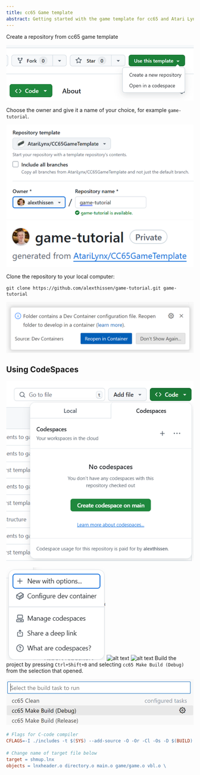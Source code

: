 ```yaml
---
title: cc65 Game template
abstract: Getting started with the game template for cc65 and Atari Lynx
---
```

Create a repository from cc65 game template

![alt text](usethistemplate.png)

Choose the owner and give it a name of your choice, for example `game-tutorial`.

![alt text](repofromtemplate.png)
![alt text](gametutorialrepo.png)

Clone the repository to your local computer:

```
git clone https://github.com/alexthissen/game-tutorial.git game-tutorial
```

![alt text](reopenincontainer.png)

## Using CodeSpaces

![alt text](codespaces.png)

![alt text](newcodespace.png)
![alt text](image-3.png)
![alt text](image-3.png)
Build the project by pressing `Ctrl+Shift+B` and selecting `cc65 Make Build (Debug)` from the selection that opened.

![alt text](image-2.png)

``` makefile
# Flags for C-code compiler
CFLAGS=-I ./includes -t $(SYS) --add-source -O -Or -Cl -Os -D $(BUILD)

# Change name of target file below
target = shmup.lnx 
objects = lnxheader.o directory.o main.o game/game.o vbl.o \
```
